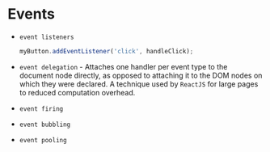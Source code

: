 # Events

* `event listeners`

    ```js
    myButton.addEventListener('click', handleClick);
    ```

* `event delegation` - Attaches one handler per event type to the document node directly, as opposed to attaching it to the DOM nodes on which they were declared. A technique used by `ReactJS` for large pages to reduced computation overhead.

* `event firing`

* `event bubbling`

* `event pooling`
